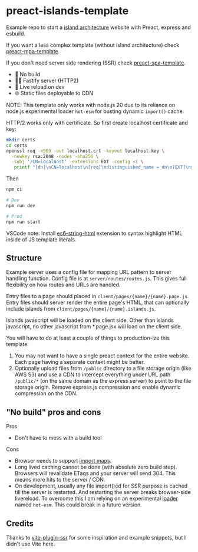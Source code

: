 # preact-islands-template

Example repo to start a [island architecture](https://jasonformat.com/islands-architecture/) website with Preact, express and esbuild.

If you want a less complex template (without island architecture) check [preact-mpa-template](https://github.com/Munawwar/preact-mpa-template).

If you don't need server side rendering (SSR) check [preact-spa-template](https://github.com/Munawwar/preact-spa-template).

- <span aria-hidden>🐢</span> No build
- <span aria-hidden>🤵‍♂️</span> Fastify server (HTTP2)
- <span aria-hidden>🔄</span> Live reload on dev
- <span aria-hidden>🌐</span> Static files deployable to CDN

NOTE: This template only works with node.js 20 due to its reliance on node.js experimental loader `hot-esm` for busting dynamic `import()` cache.

HTTP/2 works only with certificate. So first create localhost certificate and key:
```sh
mkdir certs
cd certs
openssl req -x509 -out localhost.crt -keyout localhost.key \
  -newkey rsa:2048 -nodes -sha256 \
  -subj '/CN=localhost' -extensions EXT -config <( \
   printf "[dn]\nCN=localhost\n[req]\ndistinguished_name = dn\n[EXT]\nsubjectAltName=DNS:localhost\nkeyUsage=digitalSignature\nextendedKeyUsage=serverAuth")
```

Then
```sh
npm ci

# Dev
npm run dev

# Prod
npm run start
```

VSCode note: Install [es6-string-html](https://marketplace.visualstudio.com/items?itemName=Tobermory.es6-string-html) extension to syntax highlight HTML inside of JS template literals.

## Structure

Example server uses a config file for mapping URL pattern to server handling function. Config file is at `server/routes/routes.js`. This gives full flexibility on how routes and URLs are handled.

Entry files to a page should placed in `client/pages/{name}/{name}.page.js`. Entry files should server render the entire page's HTML, that can optionally include islands from `client/pages/{name}/{name}.islands.js`.

Islands javascript will be loaded on the client side. Other than islands javascript, no other javascript from *.page.jsx will load on the client side.


You will have to do at least a couple of things to production-ize this template:
1. You may not want to have a single preact context for the entire website. Each page having a separate context might be better.
2. Optionally upload files from `/public` directory to a file storage origin (like AWS S3) and use a CDN to intercept everything under URL path `/public/*` (on the same domain as the express server) to point to the file storage origin. Remove express.js compression and enable dynamic compression on the CDN.

## "No build" pros and cons

Pros
- Don't have to mess with a build tool

Cons
- Browser needs to support [import maps](https://caniuse.com/import-maps).
- Long lived caching cannot be done (with absolute zero build step). Browsers will revalidate ETags and your server will send 304. This means more hits to the server / CDN.
- On development, usually any file import()ed for SSR purpose is cached till the server is restarted. And restarting the server breaks browser-side livereload. To overcome this I am relying on an experimental [loader](https://nodejs.org/api/esm.html#esm_experimental_loaders) named `hot-esm`. This could break in a future version.

## Credits

Thanks to [vite-plugin-ssr](https://vite-plugin-ssr.com/) for some inspiration and example snippets, but I didn't use Vite here.